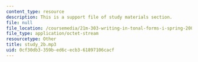 ```yaml
---
content_type: resource
description: This is a support file of study materials section.
file: null
file_location: /coursemedia/21m-303-writing-in-tonal-forms-i-spring-2009/0cf30db3359bed6cecb361897106cacf_study_2b.mp3
file_type: application/octet-stream
resourcetype: Other
title: study_2b.mp3
uid: 0cf30db3-359b-ed6c-ecb3-61897106cacf
---
```


